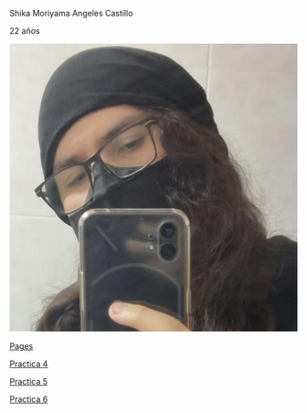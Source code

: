Shika Moriyama Angeles Castillo

22 años

![Yo](docs/img/Gamingnt.jpg)

[Pages](https://shikatastrophe.github.io/MirchaQuintoPract3/)

[Practica 4](https://shikatastrophe.github.io/MirchaQuintoPract3/practica4/movie)

[Practica 5](https://shikatastrophe.github.io/MirchaQuintoPract3/practica5/index)

[Practica 6](https://shikatastrophe.github.io/MirchaQuintoPract3/practica6/index)